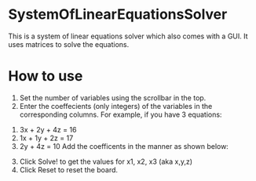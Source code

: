 # SystemOfLinearEquationsSolver
This is a system of linear equations solver which also comes with a GUI. It uses matrices to solve the equations.

# How to use
1. Set the number of variables using the scrollbar in the top.
2. Enter the coeffecients (only integers) of the variables in the corresponding columns. For example, if you have 3 equations: 
  1) 3x + 2y + 4z = 16
  2) 1x + 1y + 2z = 17
  3) 2y + 4z = 10
  Add the coefficents in the manner as shown below:
3. Click Solve! to get the values for x1, x2, x3 (aka x,y,z)
4. Click Reset to reset the board.

